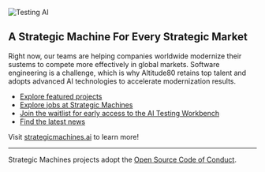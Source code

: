![Testing AI](https://res.cloudinary.com/stratmachine/image/upload/v1589306791/backgrounds/8_a0n5oi.jpg) 

## A Strategic Machine For Every Strategic Market

Right now, our teams are helping companies worldwide modernize their sustems to compete more effectively in global markets. Software engineering is a challenge, which is why Altitude80 retains top talent and adopts advanced AI technologies to accelerate modernization results.

* [Explore featured projects](https://example.com)
* [Explore jobs at Strategic Machines](https://example.com)
* [Join the waitlist for early access to the AI Testing Workbench](https://strategicmachines.ai)
* [Find the latest news](https://blog.strategicmachines.ai)

Visit [strategicmachines.ai](https://strategicmachines.ai) to learn more!

----

Strategic Machines projects adopt the [Open Source Code of Conduct](Code_OF_CONDUCT.md). 
